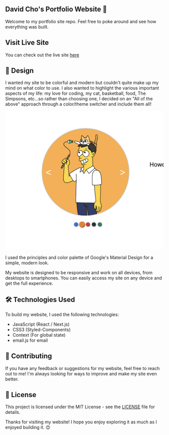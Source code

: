## David Cho's Portfolio Website 🚀

Welcome to my portfolio site repo. Feel free to poke around and see how everything was built.

## Visit Live Site

You can check out the live site [here](https://devcho.com/)

## 🎨 Design

I wanted my site to be colorful and modern but couldn't quite make up my mind on what color to use. I also wanted to highlight the various important aspects of my life: my love for coding, my cat, basketball, food, The Simpsons, etc...so rather than choosing one, I decided on an "All of the above" approach through a color/theme switcher and include them all!

![Image Picker](public/images/projects/color-picker.png 'Click on my Simpsonized Avatar to Choose a New Theme!')

I used the principles and color palette of Google's Material Design for a simple, modern look.

My website is designed to be responsive and work on all devices, from desktops to smartphones. You can easily access my site on any device and get the full experience.

## 🛠️ Technologies Used

To build my website, I used the following technologies:

-   JavaScript (React / Next.js)
-   CSS3 (Styled-Components)
-   Context (For global state)
-   email.js for email

## 🌟 Contributing

If you have any feedback or suggestions for my website, feel free to reach out to me! I'm always looking for ways to improve and make my site even better.

## 📄 License

This project is licensed under the MIT License - see the [LICENSE](LICENSE) file for details.

Thanks for visiting my website! I hope you enjoy exploring it as much as I enjoyed building it. 😊
